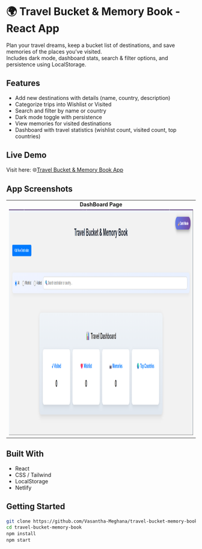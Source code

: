 # 🌍 Travel Bucket & Memory Book - React App
Plan your travel dreams, keep a bucket list of destinations, and save memories of the places you’ve visited.  
Includes dark mode, dashboard stats, search & filter options, and persistence using LocalStorage.

## Features
- Add new destinations with details (name, country, description)
- Categorize trips into Wishlist or Visited
- Search and filter by name or country
- Dark mode toggle with persistence
- View memories for visited destinations
- Dashboard with travel statistics (wishlist count, visited count, top countries)

## Live Demo
Visit here: 🌐[Travel Bucket & Memory Book App](https://travel-bucket-app.netlify.app/)

## App Screenshots
<table>
  <tr>
    <td align="center"><strong> DashBoard Page</strong></td>
  </tr>
  <tr>
    <td><img src="./assets/preview (2).png" alt="Input Page" width="900" height="600"/></td>
  </tr>
</table>

## Built With
- React
- CSS / Tailwind
- LocalStorage
- Netlify

## Getting Started
```bash
git clone https://github.com/Vasantha-Meghana/travel-bucket-memory-book.git
cd travel-bucket-memory-book
npm install
npm start
```
